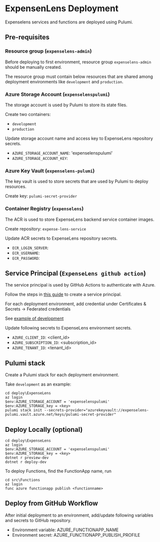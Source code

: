 # ExpensenLens Deployment
Expenselens services and functions are deployed using Pulumi.

## Pre-requisites

### Resource group (`expenselens-admin`)
Before deploying to first environment, resource group `expenselens-admin` should be manually created.

The resource group must contain below resources that are shared among deployment environments like `development` and `production`.

### Azure Storage Account (`expenselenspulumi`)
The storage account is used by Pulumi to store its state files.

Create two containers:
- `development`
- `production`

Update storage account name and access key to ExpenseLens repository secrets.
- `AZURE_STORAGE_ACCOUNT_NAME`: 'expenselenspulumi'
- `AZURE_STORAGE_ACCOUNT_KEY`: <key>

### Azure Key Vault (`expenselens-pulumi`)
The key vault is used to store secrets that are used by Pulumi to deploy resources.

Create key: `pulumi-secret-provider`

### Container Registry (`expenselens`)
The ACR is used to store ExpenseLens backend service container images.

Create repository: `expense-lens-service`

Update ACR secrets to ExpenseLens repository secrets.
- `ECR_LOGIN_SERVER`: <server>
- `ECR_USERNAME`: <username>
- `ECR_PASSWORD`: <password>

## Service Principal (`ExpenseLens github action`)
The service principal is used by GitHub Actions to authenticate with Azure.

Follow the steps in [this guide](https://learn.microsoft.com/en-us/azure/developer/github/connect-from-azure?tabs=azure-portal%2Clinux) to create a service principal.

For each deployment environment, add credential under Certificates & Secrets -> Federated credentials

See [example of development](docs/github_action_credential_development.jpg)

Update following secrets to ExpenseLens environment secrets.
- `AZURE_CLIENT_ID`: <client_id>
- `AZURE_SUBSCRIPTION_ID`: <subscription_id>
- `AZURE_TENANT_ID`: <tenant_id>

## Pulumi stack
Create a Pulumi stack for each deployment environment.

Take `development` as an example:
```pwsh
cd deploy\ExpenseLens
az login
$env:AZURE_STORAGE_ACCOUNT = 'expenselenspulumi'
$env:AZURE_STORAGE_key = <key>
pulumi stack init --secrets-provider="azurekeyvault://expenselens-pulumi.vault.azure.net/keys/pulumi-secret-provider"
```

## Deploy Locally (optional)
```pwsh
cd deploy\ExpenseLens
az login
$env:AZURE_STORAGE_ACCOUNT = 'expenselenspulumi'
$env:AZURE_STORAGE_key = <key>
dotnet r preview-dev
dotnet r deploy-dev
```
To deploy Functions, find the FunctionApp name, run
```pwsh
cd src\Functions
az login
func azure functionapp publish <functionname>
```

## Deploy from GitHub Workflow
After initial deployment to an environment, add/update following variables and secrets to GitHub repository.
- Environment variable: AZURE_FUNCTIONAPP_NAME
- Environment secret: AZURE_FUNCTIONAPP_PUBLISH_PROFILE



